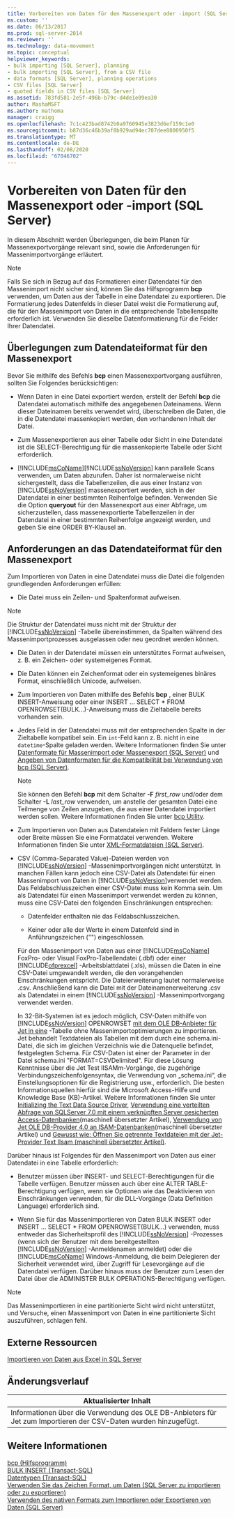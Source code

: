 ```yaml
---
title: Vorbereiten von Daten für den Massenexport oder -import (SQL Server) | Microsoft-Dokumentation
ms.custom: ''
ms.date: 06/13/2017
ms.prod: sql-server-2014
ms.reviewer: ''
ms.technology: data-movement
ms.topic: conceptual
helpviewer_keywords:
- bulk importing [SQL Server], planning
- bulk importing [SQL Server], from a CSV file
- data formats [SQL Server], planning operations
- CSV files [SQL Server]
- quoted fields in CSV files [SQL Server]
ms.assetid: 783fd581-2e5f-496b-b79c-d4de1e09ea30
author: MashaMSFT
ms.author: mathoma
manager: craigg
ms.openlocfilehash: 7c1c423bad8742b0a9760945e3823d6ef159c1e0
ms.sourcegitcommit: b87d36c46b39af8b929ad94ec707dee8800950f5
ms.translationtype: MT
ms.contentlocale: de-DE
ms.lasthandoff: 02/08/2020
ms.locfileid: "67046702"
---
```

# <a name="prepare-data-for-bulk-export-or-import-sql-server"></a>Vorbereiten von Daten für den Massenexport oder -import (SQL Server)
  In diesem Abschnitt werden Überlegungen, die beim Planen für Massenexportvorgänge relevant sind, sowie die Anforderungen für Massenimportvorgänge erläutert.  
  
> [!NOTE]  
>  Falls Sie sich in Bezug auf das Formatieren einer Datendatei für den Massenimport nicht sicher sind, können Sie das Hilfsprogramm **bcp** verwenden, um Daten aus der Tabelle in eine Datendatei zu exportieren. Die Formatierung jedes Datenfelds in dieser Datei weist die Formatierung auf, die für den Massenimport von Daten in die entsprechende Tabellenspalte erforderlich ist. Verwenden Sie dieselbe Datenformatierung für die Felder Ihrer Datendatei.  
  
## <a name="data-file-format-considerations-for-bulk-export"></a>Überlegungen zum Datendateiformat für den Massenexport  
 Bevor Sie mithilfe des Befehls **bcp** einen Massenexportvorgang ausführen, sollten Sie Folgendes berücksichtigen:  
  
-   Wenn Daten in eine Datei exportiert werden, erstellt der Befehl **bcp** die Datendatei automatisch mithilfe des angegebenen Dateinamens. Wenn dieser Dateinamen bereits verwendet wird, überschreiben die Daten, die in die Datendatei massenkopiert werden, den vorhandenen Inhalt der Datei.  
  
-   Zum Massenexportieren aus einer Tabelle oder Sicht in eine Datendatei ist die SELECT-Berechtigung für die massenkopierte Tabelle oder Sicht erforderlich.  
  
-   [!INCLUDE[msCoName](../../includes/msconame-md.md)][!INCLUDE[ssNoVersion](../../includes/ssnoversion-md.md)] kann parallele Scans verwenden, um Daten abzurufen. Daher ist normalerweise nicht sichergestellt, dass die Tabellenzeilen, die aus einer Instanz von [!INCLUDE[ssNoVersion](../../includes/ssnoversion-md.md)] massenexportiert werden, sich in der Datendatei in einer bestimmten Reihenfolge befinden. Verwenden Sie die Option **queryout** für den Massenexport aus einer Abfrage, um sicherzustellen, dass massenexportierte Tabellenzeilen in der Datendatei in einer bestimmten Reihenfolge angezeigt werden, und geben Sie eine ORDER BY-Klausel an.  
  
## <a name="data-file-format-requirements-for-bulk-import"></a>Anforderungen an das Datendateiformat für den Massenexport  
 Zum Importieren von Daten in eine Datendatei muss die Datei die folgenden grundlegenden Anforderungen erfüllen:  
  
-   Die Datei muss ein Zeilen- und Spaltenformat aufweisen.  
  
> [!NOTE]  
>  Die Struktur der Datendatei muss nicht mit der Struktur der [!INCLUDE[ssNoVersion](../../includes/ssnoversion-md.md)] -Tabelle übereinstimmen, da Spalten während des Massenimportprozesses ausgelassen oder neu geordnet werden können.  
  
-   Die Daten in der Datendatei müssen ein unterstütztes Format aufweisen, z. B. ein Zeichen- oder systemeigenes Format.  
  
-   Die Daten können ein Zeichenformat oder ein systemeigenes binäres Format, einschließlich Unicode, aufweisen.  
  
-   Zum Importieren von Daten mithilfe des Befehls **bcp** , einer BULK INSERT-Anweisung oder einer INSERT ... SELECT * FROM OPENROWSET(BULK...)-Anweisung muss die Zieltabelle bereits vorhanden sein.  
  
-   Jedes Feld in der Datendatei muss mit der entsprechenden Spalte in der Zieltabelle kompatibel sein. Ein `int`-Feld kann z. B. nicht in eine `datetime`-Spalte geladen werden. Weitere Informationen finden Sie unter [Datenformate für Massenimport oder Massenexport &#40;SQL Server&#41;](data-formats-for-bulk-import-or-bulk-export-sql-server.md) und [Angeben von Datenformaten für die Kompatibilität bei Verwendung von bcp &#40;SQL Server&#41;](specify-data-formats-for-compatibility-when-using-bcp-sql-server.md).  
  
    > [!NOTE]  
    >  Sie können den Befehl **bcp** mit dem Schalter **-F** *first_row* und/oder dem Schalter **-L** *last_row* verwenden, um anstelle der gesamten Datei eine Teilmenge von Zeilen anzugeben, die aus einer Datendatei importiert werden sollen. Weitere Informationen finden Sie unter [bcp Utility](../../tools/bcp-utility.md).  
  
-   Zum Importieren von Daten aus Datendateien mit Feldern fester Länge oder Breite müssen Sie eine Formatdatei verwenden. Weitere Informationen finden Sie unter [XML-Formatdateien &#40;SQL Server&#41;](xml-format-files-sql-server.md).  
  
-   CSV (Comma-Separated Value)-Dateien werden von [!INCLUDE[ssNoVersion](../../includes/ssnoversion-md.md)] -Massenimportvorgängen nicht unterstützt. In manchen Fällen kann jedoch eine CSV-Datei als Datendatei für einen Massenimport von Daten in [!INCLUDE[ssNoVersion](../../includes/ssnoversion-md.md)]verwendet werden. Das Feldabschlusszeichen einer CSV-Datei muss kein Komma sein. Um als Datendatei für einen Massenimport verwendet werden zu können, muss eine CSV-Datei den folgenden Einschränkungen entsprechen:  
  
    -   Datenfelder enthalten nie das Feldabschlusszeichen.  
  
    -   Keiner oder alle der Werte in einem Datenfeld sind in Anführungszeichen ("") eingeschlossen.  
  
     Für den Massenimport von Daten aus einer [!INCLUDE[msCoName](../../includes/msconame-md.md)] FoxPro- oder Visual FoxPro-Tabellendatei (.dbf) oder einer [!INCLUDE[ofprexcel](../../includes/ofprexcel-md.md)] -Arbeitsblattdatei (.xls), müssen die Daten in eine CSV-Datei umgewandelt werden, die den vorangehenden Einschränkungen entspricht. Die Dateierweiterung lautet normalerweise .csv. Anschließend kann die Datei mit der Dateinamenerweiterung .csv als Datendatei in einem [!INCLUDE[ssNoVersion](../../includes/ssnoversion-md.md)] -Massenimportvorgang verwendet werden.  
  
     In 32-Bit-Systemen ist es jedoch möglich, CSV-Daten mithilfe von [!INCLUDE[ssNoVersion](../../includes/ssnoversion-md.md)] OPENROWSET [mit dem OLE DB-Anbieter für Jet in eine](/sql/t-sql/functions/openrowset-transact-sql) -Tabelle ohne Massenimportoptimierungen zu importieren. Jet behandelt Textdateien als Tabellen mit dem durch eine schema.ini-Datei, die sich im gleichen Verzeichnis wie die Datenquelle befindet, festgelegten Schema.  Für CSV-Daten ist einer der Parameter in der Datei schema.ini "FORMAT=CSVDelimited". Für diese Lösung Kenntnisse über die Jet Test IISAMm-Vorgänge, die zugehörige Verbindungszeichenfolgensyntax, die Verwendung von „schema.ini“, die Einstellungsoptionen für die Registrierung usw., erforderlich.  Die besten Informationsquellen hierfür sind die Microsoft Access-Hilfe und Knowledge Base (KB)-Artikel. Weitere Informationen finden Sie unter [Initializing the Text Data Source Driver](https://docs.microsoft.com/office/client-developer/access/desktop-database-reference/initializing-the-text-data-source-driver), [Verwendung eine verteilten Abfrage von SQLServer 7.0 mit einem verknüpften Server gesicherten Access-Datenbanken](https://go.microsoft.com/fwlink/?LinkId=128504)(maschinell übersetzter Artikel), [Verwendung von Jet OLE DB-Provider 4.0 an ISAM-Datenbanken](https://go.microsoft.com/fwlink/?LinkId=128505)(maschinell übersetzter Artikel) und [Gewusst wie: Öffnen Sie getrennte Textdateien mit der Jet-Provider Text IIsam (maschinell übersetzter Artikel)](https://go.microsoft.com/fwlink/?LinkId=128501).  
  
 Darüber hinaus ist Folgendes für den Massenimport von Daten aus einer Datendatei in eine Tabelle erforderlich:  
  
-   Benutzer müssen über INSERT- und SELECT-Berechtigungen für die Tabelle verfügen. Benutzer müssen auch über eine ALTER TABLE-Berechtigung verfügen, wenn sie Optionen wie das Deaktivieren von Einschränkungen verwenden, für die DLL-Vorgänge (Data Definition Language) erforderlich sind.  
  
-   Wenn Sie für das Massenimportieren von Daten BULK INSERT oder INSERT ... SELECT * FROM OPENROWSET(BULK...) verwenden, muss entweder das Sicherheitsprofil des [!INCLUDE[ssNoVersion](../../includes/ssnoversion-md.md)] -Prozesses (wenn sich der Benutzer mit dem bereitgestellten [!INCLUDE[ssNoVersion](../../includes/ssnoversion-md.md)] -Anmeldenamen anmeldet) oder die [!INCLUDE[msCoName](../../includes/msconame-md.md)] Windows-Anmeldung, die beim Delegieren der Sicherheit verwendet wird, über Zugriff für Lesevorgänge auf die Datendatei verfügen. Darüber hinaus muss der Benutzer zum Lesen der Datei über die ADMINISTER BULK OPERATIONS-Berechtigung verfügen.  
  
> [!NOTE]  
>  Das Massenimportieren in eine partitionierte Sicht wird nicht unterstützt, und Versuche, einen Massenimport von Daten in eine partitionierte Sicht auszuführen, schlagen fehl.  
  
## <a name="external-resources"></a>Externe Ressourcen  
 [Importieren von Daten aus Excel in SQL Server](https://support.microsoft.com/kb/321686)  
  
## <a name="change-history"></a>Änderungsverlauf  
  
|Aktualisierter Inhalt|  
|---------------------|  
|Informationen über die Verwendung des OLE DB-Anbieters für Jet zum Importieren der CSV-Daten wurden hinzugefügt.|  
  
## <a name="see-also"></a>Weitere Informationen  
 [bcp (Hilfsprogramm)](../../tools/bcp-utility.md)   
 [BULK INSERT &#40;Transact-SQL&#41;](/sql/t-sql/statements/bulk-insert-transact-sql)   
 [Datentypen &#40;Transact-SQL&#41;](/sql/t-sql/data-types/data-types-transact-sql)   
 [Verwenden Sie das Zeichen Format, um Daten &#40;SQL Server zu importieren oder zu exportieren&#41;](use-character-format-to-import-or-export-data-sql-server.md)   
 [Verwenden des nativen Formats zum Importieren oder Exportieren von Daten &#40;SQL Server&#41;](use-native-format-to-import-or-export-data-sql-server.md)  
  
  
